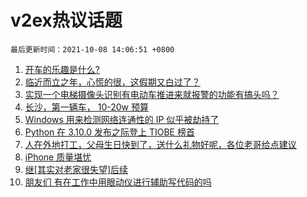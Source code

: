 # v2ex热议话题

`最后更新时间：2021-10-08 14:06:51 +0800`

1. [开车的乐趣是什么?](https://www.v2ex.com/t/806327)
1. [临近而立之年，心慌的很，这假期又白过了？](https://www.v2ex.com/t/806276)
1. [实现一个电梯摄像头识别有电动车推进来就报警的功能有搞头吗？](https://www.v2ex.com/t/806220)
1. [长沙，第一辆车， 10-20w 预算](https://www.v2ex.com/t/806289)
1. [Windows 用来检测网络连通性的 IP 似乎被劫持了](https://www.v2ex.com/t/806309)
1. [Python 在 3.10.0 发布之际登上 TIOBE 榜首](https://www.v2ex.com/t/806314)
1. [人在外地打工，父母生日快到了，送什么礼物好呢，各位老哥给点建议](https://www.v2ex.com/t/806264)
1. [iPhone 质量堪忧](https://www.v2ex.com/t/806353)
1. [继[其实对老家很失望]后续](https://www.v2ex.com/t/806329)
1. [朋友们 有在工作中用眼动仪进行辅助写代码的吗](https://www.v2ex.com/t/806326)


